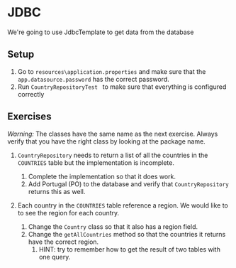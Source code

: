 # JDBC

We're going to use JdbcTemplate to get data from the database

## Setup
1. Go to ``resources\application.properties`` and make sure that the ``app.datasource.password`` has the correct password.
2. Run ``CountryRepositoryTest `` to make sure that everything is configured correctly

## Exercises
_Warning:_ The classes have the same name as the next exercise. Always verify that you have the right class by looking at the package name.
1. ``CountryRepository`` needs to return a list of all the countries in the ``COUNTRIES`` table but the implementation is incomplete.
    1. Complete the implementation so that it does work.
    1. Add Portugal (PO) to the database and verify that ``CountryRepository`` returns this as well.

1. Each country in the ``COUNTRIES`` table reference a region. We would like to to see the region for each country.
    1. Change the ``Country`` class so that it also has a region field.
    1. Change the ``getAllCountries`` method so that the countries it returns have the correct region.
        1. HINT: try to remember how to get the result of two tables with one query. 
    
